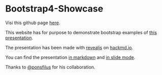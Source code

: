 # Bootstrap4-Showcase

Visi this github page [here](https://loichu.github.io/Bootstrap-Showcase). 

This website has for purpose to demonstrate bootstrap examples of [this presentation](https://hackmd.io/p/H1yB28iEM#/).

The presentation has been made with [revealjs](https://revealjs.com/#/) on [hackmd.io](hackmd.io).

You can find the presentation [in markdown](https://hackmd.io/GwEwnAzBAMBMCsBaYBDALBRaBG0WJQEZZ8xg1pswBjaNAMwHZ4g=?both)
and [in slide mode](https://hackmd.io/p/H1yB28iEM#/).

Thanks to [@ponsfilus](https://github.com/ponsfrilus) for his collaboration.
